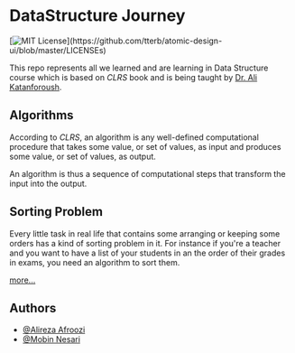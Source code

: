 
# DataStructure Journey
[![MIT License](https://img.shields.io/apm/l/atomic-design-ui.svg?)](https://github.com/tterb/atomic-design-ui/blob/master/LICENSEs)

This repo represents all we learned and are learning in Data Structure course which is based on *CLRS* book and is being taught by [Dr. Ali Katanforoush](http://facultymembers.sbu.ac.ir/katanforoush/). 

## Algorithms

According to *CLRS*, an algorithm  is any well-defined computational procedure that takes
some value, or set of values, as input and produces some value, or set of values, as
output.

An algorithm is thus a sequence of computational steps that transform the
input into the output.



## Sorting Problem

Every little task in real life that contains some arranging or keeping some orders has a kind of sorting problem in it. For instance if you're a teacher and you want to have a list of your students in an the order of their grades in exams, you need an algorithm to sort them.

[more...](https://github.com/apri-me/datastructure-journey/tree/master/sorting_problem)
## Authors

- [@Alireza Afroozi](https://www.github.com/apri-me)
- [@Mobin Nesari](https://www.github.com/MobinNesari81)

